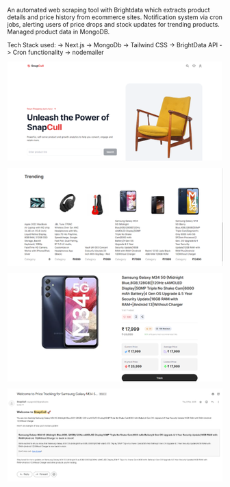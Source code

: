 

An automated web scraping tool with Brightdata which extracts product details and price history from ecommerce sites.
Notification system via cron jobs, alerting users of price drops and stock updates for trending products.
Managed product data in MongoDB.

Tech Stack used:
->  Next.js
->  MongoDb
->  Tailwind CSS
->  BrightData API
->  Cron functionality
->  nodemailer


![alt text](image.png)

![alt text](image-1.png)

![alt text](image-2.png)

![alt text](image-3.png)